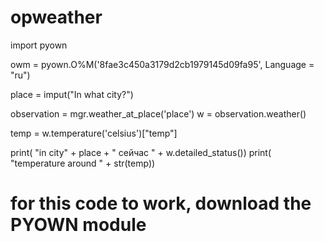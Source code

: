 # opweather
import pyown

owm = pyown.O%M('8fae3c450a3179d2cb1979145d09fa95', Language = "ru")

place = imput("In what city?")

observation = mgr.weather_at_place('place')
w = observation.weather()

temp = w.temperature('celsius')["temp"]

print( "in city" + place + " сейчас " + w.detailed_status())
print( "temperature around " + str(temp))

# for this code to work, download the PYOWN module
